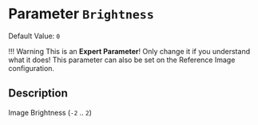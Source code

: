 # Parameter `Brightness`
Default Value: `0`

!!! Warning
    This is an **Expert Parameter**! Only change it if you understand what it does!
    This parameter can also be set on the Reference Image configuration.

## Description
Image Brightness (`-2` .. `2`) 
